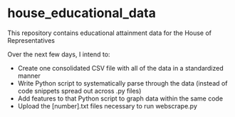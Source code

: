 # house_educational_data
This repository contains educational attainment data for the House of Representatives

Over the next few days, I intend to:
- Create one consolidated CSV file with all of the data in a standardized manner
- Write Python script to systematically parse through the data (instead of code snippets spread out across .py files)
- Add features to that Python script to graph data within the same code
- Upload the [number].txt files necessary to run webscrape.py
